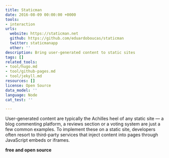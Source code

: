 ```yaml
---
title: Staticman
date: 2016-08-09 00:00:00 +0000
tools:
- interaction
urls:
  website: https://staticman.net
  github: https://github.com/eduardoboucas/staticman
  twitter: staticmanapp
  other: ''
description: Bring user-generated content to static sites
tags: []
related_tools:
- tool/hugo.md
- tool/github-pages.md
- tool/jekyll.md
resources: []
license: Open Source
data_model: ''
language: Node
cat_test: ''

---
```

User-generated content are typically the Achilles heel of any static site — a blog commenting platform, a reviews section or a voting system are just a few common examples. To implement these on a static site, developers often resort to third-party services that inject content into pages through JavaScript embeds or iframes.

**free and open source**